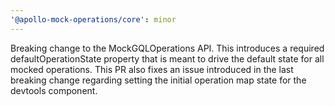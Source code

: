 ```yaml
---
'@apollo-mock-operations/core': minor
---
```


Breaking change to the MockGQLOperations API. This introduces a required defaultOperationState
property that is meant to drive the default state for all mocked operations. This PR also fixes an
issue introduced in the last breaking change regarding setting the initial operation map state for
the devtools component.
